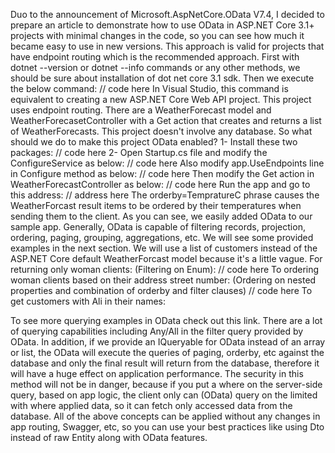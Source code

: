 Duo to the announcement of Microsoft.AspNetCore.OData V7.4, I decided to prepare an article to demonstrate how to use OData in ASP.NET Core 3.1+ projects with minimal changes in the code, so you can see how much it became easy to use in new versions. This approach is valid for projects that have endpoint routing which is the recommended approach.
First with dotnet --version or dotnet --info commands or any other methods, we should be sure about installation of dot net core 3.1 sdk. Then we execute the below command:
// code here
In Visual Studio, this command is equivalent to creating a new ASP.NET Core Web API project. This project uses endpoint routing. There are a WeatherForecast model and WeatherForecasetController with a Get action that creates and returns a list of WeatherForecasts. This project doesn't involve any database.
So what should we do to make this project OData enabled?
1- Install these two packages:
// code here
2- Open Startup.cs file and modify the ConfigureService as below:
// code here
Also modify app.UseEndpoints line in Configure method as below:
// code here
Then modify the Get action in WeatherForecastController as below:
// code here
Run the app and go to this address:
// address here
The orderby=TempratureC phrase causes the WeatherForcast result items to be ordered by their temperatures when sending them to the client.
As you can see, we easily added OData to our sample app.
Generally, OData is capable of filtering records, projection, ordering, paging, grouping, aggregations, etc. We will see some provided examples in the next section.
We will use a list of customers instead of the ASP.NET Core default WeatherForcast model because it's a little vague.
For returning only woman clients: (Filtering on Enum):
// code here
To ordering woman clients based on their address street number: (Ordering on nested properties and combination of orderby and filter clauses)
// code here
To get customers with Ali in their names:

To see more querying examples in OData check out this link. There are a lot of querying capabilities including Any/All in the filter query provided by OData.
In addition, if we provide an IQueryable for OData instead of an array or list, the OData will execute the queries of paging, orderby, etc against the database and only the final result will return from the database, therefore it will have a huge effect on application performance.
The security in this method will not be in danger, because if you put a where on the server-side query,  based on app logic, the client only can (OData) query on the limited with where applied data, so it can fetch only accessed data from the database.
All of the above concepts can be applied without any changes in app routing, Swagger, etc, so you can use your best practices like using Dto instead of raw Entity along with OData features.